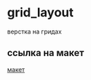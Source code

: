 # grid_layout
верстка на гридах
## ссылка на макет 
[макет](https://www.figma.com/file/tXfhEg5tWSygC0j1WfQlcF/%F0%9F%8E%A8-Creative-Website-Template-for-Figma-(Community)?node-id=164-107372&t=BkIZJM5qXxj5YVxD-0)
